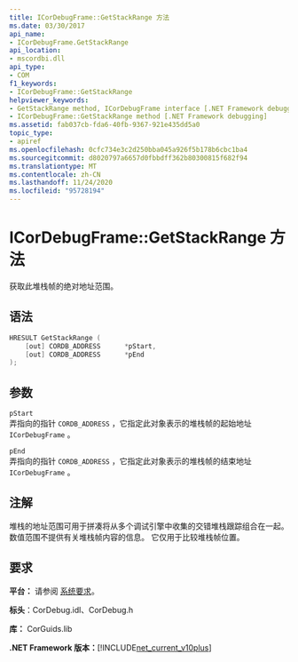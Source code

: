 ```yaml
---
title: ICorDebugFrame::GetStackRange 方法
ms.date: 03/30/2017
api_name:
- ICorDebugFrame.GetStackRange
api_location:
- mscordbi.dll
api_type:
- COM
f1_keywords:
- ICorDebugFrame::GetStackRange
helpviewer_keywords:
- GetStackRange method, ICorDebugFrame interface [.NET Framework debugging]
- ICorDebugFrame::GetStackRange method [.NET Framework debugging]
ms.assetid: fab037cb-fda6-40fb-9367-921e435dd5a0
topic_type:
- apiref
ms.openlocfilehash: 0cfc734e3c2d250bba045a926f5b178b6cbc1ba4
ms.sourcegitcommit: d8020797a6657d0fbbdff362b80300815f682f94
ms.translationtype: MT
ms.contentlocale: zh-CN
ms.lasthandoff: 11/24/2020
ms.locfileid: "95728194"
---
```

# <a name="icordebugframegetstackrange-method"></a>ICorDebugFrame::GetStackRange 方法

获取此堆栈帧的绝对地址范围。  
  
## <a name="syntax"></a>语法  
  
```cpp  
HRESULT GetStackRange (  
    [out] CORDB_ADDRESS      *pStart,
    [out] CORDB_ADDRESS      *pEnd  
);  
```  
  
## <a name="parameters"></a>参数  

 `pStart`  
 弄指向的指针 `CORDB_ADDRESS` ，它指定此对象表示的堆栈帧的起始地址 `ICorDebugFrame` 。  
  
 `pEnd`  
 弄指向的指针 `CORDB_ADDRESS` ，它指定此对象表示的堆栈帧的结束地址 `ICorDebugFrame` 。  
  
## <a name="remarks"></a>注解  

 堆栈的地址范围可用于拼凑将从多个调试引擎中收集的交错堆栈跟踪组合在一起。 数值范围不提供有关堆栈帧内容的信息。 它仅用于比较堆栈帧位置。  
  
## <a name="requirements"></a>要求  

 **平台：** 请参阅 [系统要求](../../get-started/system-requirements.md)。  
  
 **标头**：CorDebug.idl、CorDebug.h  
  
 **库：** CorGuids.lib  
  
 **.NET Framework 版本：**[!INCLUDE[net_current_v10plus](../../../../includes/net-current-v10plus-md.md)]
